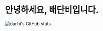 # 안녕하세요, 배단비입니다.
![danbi's GitHub stats](https://github-readme-stats.vercel.app/api?username=danbi0228&show_icons=true&theme=radical)